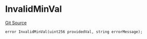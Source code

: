 # InvalidMinVal

[Git Source](https://github.com/TruCol/Decentralised-Saas-Investment-Protocol/blob/261eef1ab2997c2de78fe153ea0697c80fbc509d/src/Tier.sol)

```solidity
error InvalidMinVal(uint256 providedVal, string errorMessage);
```
